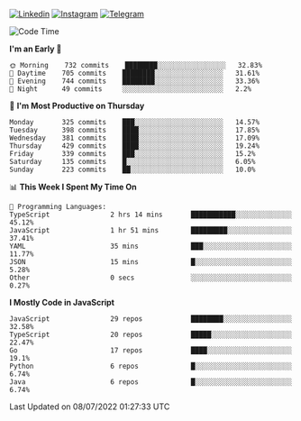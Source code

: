 [![Linkedin](https://img.shields.io/badge/-Archie-blue?style=flat-square&labelColor=gray&logo=Linkedin&logoColor=white&link=https://www.linkedin.com/in/archisdi)](https://www.linkedin.com/in/archisdi)
[![Instagram](https://img.shields.io/badge/-@archisdi-orange?style=flat-square&labelColor=gray&logo=Instagram&logoColor=white&link=https://www.instagram.com/archisdi)](https://www.instagram.com/archisdi)
[![Telegram](https://img.shields.io/badge/-aai-informational?style=flat-square&labelColor=gray&logo=telegram&logoColor=white&link=https://t.me/archisdi)](https://t.me/archisdi)

<!--START_SECTION:waka-->
![Code Time](http://img.shields.io/badge/Code%20Time-0%20secs-blue)

**I'm an Early 🐤** 

```text
🌞 Morning    732 commits    ████████░░░░░░░░░░░░░░░░░   32.83% 
🌆 Daytime    705 commits    ████████░░░░░░░░░░░░░░░░░   31.61% 
🌃 Evening    744 commits    ████████░░░░░░░░░░░░░░░░░   33.36% 
🌙 Night      49 commits     ░░░░░░░░░░░░░░░░░░░░░░░░░   2.2%

```
📅 **I'm Most Productive on Thursday** 

```text
Monday       325 commits    ███░░░░░░░░░░░░░░░░░░░░░░   14.57% 
Tuesday      398 commits    ████░░░░░░░░░░░░░░░░░░░░░   17.85% 
Wednesday    381 commits    ████░░░░░░░░░░░░░░░░░░░░░   17.09% 
Thursday     429 commits    ████░░░░░░░░░░░░░░░░░░░░░   19.24% 
Friday       339 commits    ███░░░░░░░░░░░░░░░░░░░░░░   15.2% 
Saturday     135 commits    █░░░░░░░░░░░░░░░░░░░░░░░░   6.05% 
Sunday       223 commits    ██░░░░░░░░░░░░░░░░░░░░░░░   10.0%

```


📊 **This Week I Spent My Time On** 

```text
💬 Programming Languages: 
TypeScript               2 hrs 14 mins       ███████████░░░░░░░░░░░░░░   45.12% 
JavaScript               1 hr 51 mins        █████████░░░░░░░░░░░░░░░░   37.41% 
YAML                     35 mins             ███░░░░░░░░░░░░░░░░░░░░░░   11.77% 
JSON                     15 mins             █░░░░░░░░░░░░░░░░░░░░░░░░   5.28% 
Other                    0 secs              ░░░░░░░░░░░░░░░░░░░░░░░░░   0.27%

```

**I Mostly Code in JavaScript** 

```text
JavaScript               29 repos            ████████░░░░░░░░░░░░░░░░░   32.58% 
TypeScript               20 repos            █████░░░░░░░░░░░░░░░░░░░░   22.47% 
Go                       17 repos            ████░░░░░░░░░░░░░░░░░░░░░   19.1% 
Python                   6 repos             █░░░░░░░░░░░░░░░░░░░░░░░░   6.74% 
Java                     6 repos             █░░░░░░░░░░░░░░░░░░░░░░░░   6.74%

```



 Last Updated on 08/07/2022 01:27:33 UTC
<!--END_SECTION:waka-->